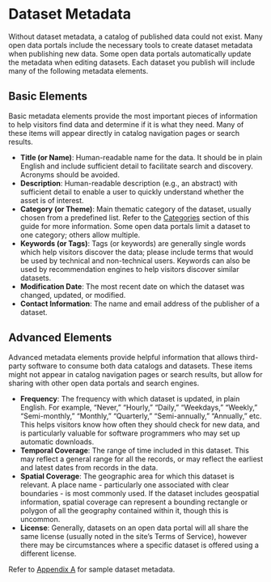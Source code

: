 # Dataset Metadata
Without dataset metadata, a catalog of published data could not exist. Many open data portals include the necessary tools to create dataset metadata when publishing new data. Some open data portals automatically update the metadata when editing datasets. Each dataset you publish will include many of the following metadata elements.

## Basic Elements
Basic metadata elements provide the most important pieces of information to help visitors find data and determine if it is what they need. Many of these items will appear directly in catalog navigation pages or search results.

* **Title (or Name)**: Human-readable name for the data. It should be in plain English and include sufficient detail to facilitate search and discovery. Acronyms should be avoided.
* **Description**: Human-readable description (e.g., an abstract) with sufficient detail to enable a user to quickly understand whether the asset is of interest.
* **Category (or Theme)**: Main thematic category of the dataset, usually chosen from a predefined list. Refer to the [Categories](categories.md) section of this guide for more information. Some open data portals limit a dataset to one category; others allow multiple.
* **Keywords (or Tags)**: Tags (or keywords) are generally single words which help visitors discover the data; please include terms that would be used by technical and non-technical users. Keywords can also be used by recommendation engines to help visitors discover similar datasets.
* **Modification Date**: The most recent date on which the dataset was changed, updated, or modified.
* **Contact Information**: The name and email address of the publisher of a dataset.

## Advanced Elements
Advanced metadata elements provide helpful information that allows third-party software to consume both data catalogs and datasets. These items might not appear in catalog navigation pages or search results, but allow for sharing with other open data portals and search engines.
* **Frequency**: The frequency with which dataset is updated, in plain English. For example, “Never,” “Hourly,” “Daily,” “Weekdays,” “Weekly,” “Semi-monthly,” “Monthly,” “Quarterly,” “Semi-annually,” “Annually,” etc. This helps visitors know how often they should check for new data, and is particularly valuable for software programmers who may set up automatic downloads.
* **Temporal Coverage**: The range of time included in this dataset. This may reflect a general range for all the records, or may reflect the earliest and latest dates from records in the data.
* **Spatial Coverage**: The geographic area for which this dataset is relevant. A place name - particularly one associated with clear boundaries - is most commonly used. If the dataset includes geospatial information, spatial coverage can represent a bounding rectangle or polygon of all the geography contained within it, though this is uncommon.
* **License**: Generally, datasets on an open data portal will all share the same license (usually noted in the site’s Terms of Service), however there may be circumstances where a specific dataset is offered using a different license.

Refer to [Appendix A](appendix-a.md) for sample dataset metadata.